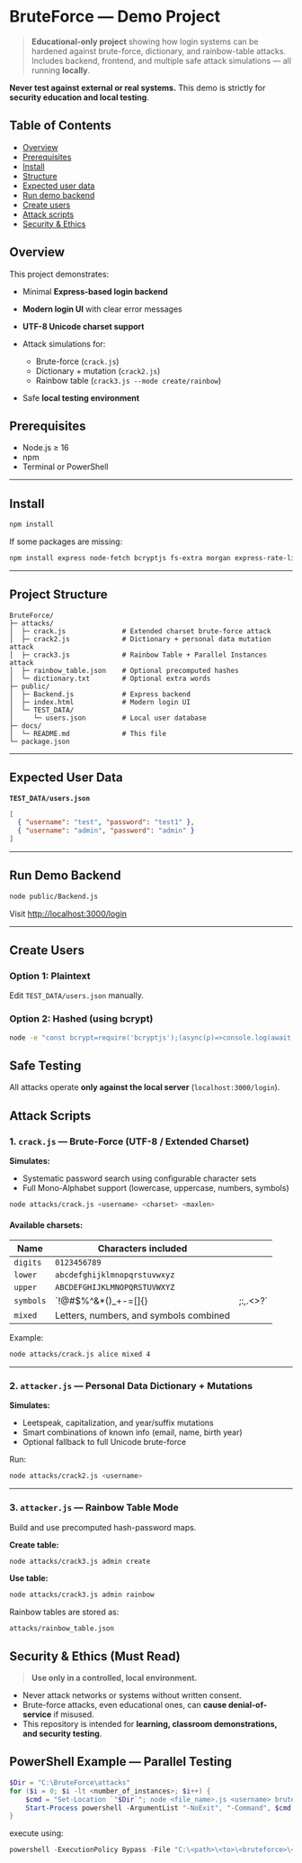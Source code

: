 # BruteForce — Demo Project

> **Educational-only project** showing how login systems can be hardened against brute-force, dictionary, and rainbow-table attacks.
> Includes backend, frontend, and multiple safe attack simulations — all running **locally**.

**Never test against external or real systems.**
This demo is strictly for **security education and local testing**.

## Table of Contents

* [Overview](#overview)
* [Prerequisites](#prerequisites)
* [Install](#install)
* [Structure](#project-structure)
* [Expected user data](#expected-user-data)
* [Run demo backend](#run-demo-backend)
* [Create users](#create-users)
* [Attack scripts](#attack-scripts)
* [Security & Ethics](#security--ethics-must-read)

## Overview

This project demonstrates:

* Minimal **Express-based login backend**
* **Modern login UI** with clear error messages
* **UTF-8 Unicode charset support**
* Attack simulations for:

  * Brute-force (`crack.js`)
  * Dictionary + mutation (`crack2.js`)
  * Rainbow table (`crack3.js --mode create/rainbow`)
* Safe **local testing environment**

## Prerequisites

* Node.js ≥ 16
* npm
* Terminal or PowerShell

---

## Install

```bash
npm install
```

If some packages are missing:

```bash
npm install express node-fetch bcryptjs fs-extra morgan express-rate-limit
```

---

## Project Structure

```
BruteForce/
├─ attacks/
│  ├─ crack.js              # Extended charset brute-force attack
│  ├─ crack2.js             # Dictionary + personal data mutation attack
│  ├─ crack3.js             # Rainbow Table + Parallel Instances attack
│  ├─ rainbow_table.json    # Optional precomputed hashes
│  └─ dictionary.txt        # Optional extra words
├─ public/
│  ├─ Backend.js            # Express backend
│  ├─ index.html            # Modern login UI
│  └─ TEST_DATA/
│     └─ users.json         # Local user database
├─ docs/
│  └─ README.md             # This file
└─ package.json
```

---

## Expected User Data

**`TEST_DATA/users.json`**

```json
[
  { "username": "test", "password": "test1" },
  { "username": "admin", "password": "admin" }
]
```

---

## Run Demo Backend

```bash
node public/Backend.js
```

Visit [http://localhost:3000/login](http://localhost:3000/login)

---

## Create Users

### Option 1: Plaintext

Edit `TEST_DATA/users.json` manually.

### Option 2: Hashed (using bcrypt)

```bash
node -e "const bcrypt=require('bcryptjs');(async(p)=>console.log(await bcrypt.hash(p,10)))(process.argv[1])" "MyS3cret!"
```

## Safe Testing

All attacks operate **only against the local server** (`localhost:3000/login`).

## Attack Scripts

### 1. `crack.js` — Brute-Force (UTF-8 / Extended Charset)

**Simulates:**

* Systematic password search using configurable character sets
* Full Mono-Alphabet support (lowercase, uppercase, numbers, symbols)

```bash
node attacks/crack.js <username> <charset> <maxlen>
```

#### Available charsets:

| Name      | Characters included                    |          |
| --------- | -------------------------------------- | -------- |
| `digits`  | `0123456789`                           |          |
| `lower`   | `abcdefghijklmnopqrstuvwxyz`           |          |
| `upper`   | `ABCDEFGHIJKLMNOPQRSTUVWXYZ`           |          |
| `symbols` | `!@#$%^&*()_+-=[]{}                    | ;:,.<>?` |
| `mixed`   | Letters, numbers, and symbols combined |          |

Example:

```bash
node attacks/crack.js alice mixed 4
```

---

### 2. `attacker.js` — Personal Data Dictionary + Mutations

**Simulates:**

* Leetspeak, capitalization, and year/suffix mutations
* Smart combinations of known info (email, name, birth year)
* Optional fallback to full Unicode brute-force

Run:

```bash
node attacks/crack2.js <username>
```

---

### 3. `attacker.js` — Rainbow Table Mode

Build and use precomputed hash-password maps.

**Create table:**

```bash
node attacks/crack3.js admin create
```

**Use table:**

```bash
node attacks/crack3.js admin rainbow
```

Rainbow tables are stored as:

```
attacks/rainbow_table.json
```

## Security & Ethics (Must Read)

> **Use only in a controlled, local environment.**

* Never attack networks or systems without written consent.
* Brute-force attacks, even educational ones, can **cause denial-of-service** if misused.
* This repository is intended for **learning, classroom demonstrations, and security testing**.

## PowerShell Example — Parallel Testing

```powershell
$Dir = "C:\BruteForce\attacks"
for ($i = 0; $i -lt <number_of_instances>; $i++) {
    $cmd = "Set-Location `"$Dir`"; node <file_name>.js <username> bruteforce $i <number_of_instances>"
    Start-Process powershell -ArgumentList "-NoExit", "-Command", $cmd
}
```

execute using:
```powershell
powershell -ExecutionPolicy Bypass -File "C:\<path>\<to>\<bruteforce>\<project>\BruteForce\attacks\<file_name>.ps1"
```
